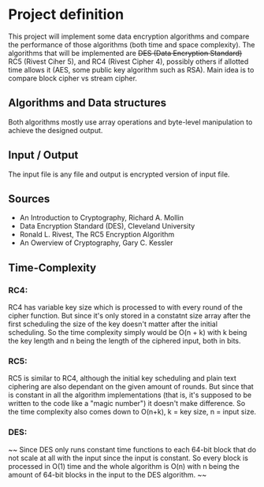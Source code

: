 # Project definition
This project will implement some data encryption algorithms and compare the performance of those algorithms (both time and space complexity).
The algorithms that will be implemented are ~~DES (Data Encryption Standard)~~ RC5 (Rivest Ciher 5), and RC4 (Rivest Cipher 4), possibly others if allotted time allows it (AES, some public key algorithm such as RSA). Main idea is to compare block cipher vs stream cipher.
## Algorithms and Data structures  
  Both algorithms mostly use array operations and byte-level manipulation to achieve the designed output.

## Input / Output  
  The input file is any file and output is encrypted version of input file.

## Sources
* An Introduction to Cryptography, Richard A. Mollin
* Data Encryption Standard (DES), Cleveland University
* Ronald L. Rivest, The RC5 Encryption Algorithm
* An Owerview of Cryptography, Gary C. Kessler

## Time-Complexity   
### RC4:
RC4 has variable key size which is processed to with every round of the cipher function. But since it's only stored in a constatnt size array after the first scheduling the size of the key doesn't matter after the initial scheduling.  So the time complexity simply would be O(n + k) with k being the key length and n being the length of the ciphered input, both in bits.
### RC5:  
RC5 is similar to RC4, although the initial key scheduling and plain text ciphering are also dependant on the given amount of rounds. But since that is constant in all the algorithm implementations (that is, it's supposed to be written to the code like a "magic number") it doesn't make difference. So the time complexity also comes down to O(n+k), k = key size, n = input size.
### DES:
~~ Since DES only runs constant time functions to each 64-bit block that do not scale at all with the input since the input is constant. So every block is processed in O(1) time and the whole algorithm is O(n) with n being the amount of 64-bit blocks in the input to the DES algorithm. ~~
